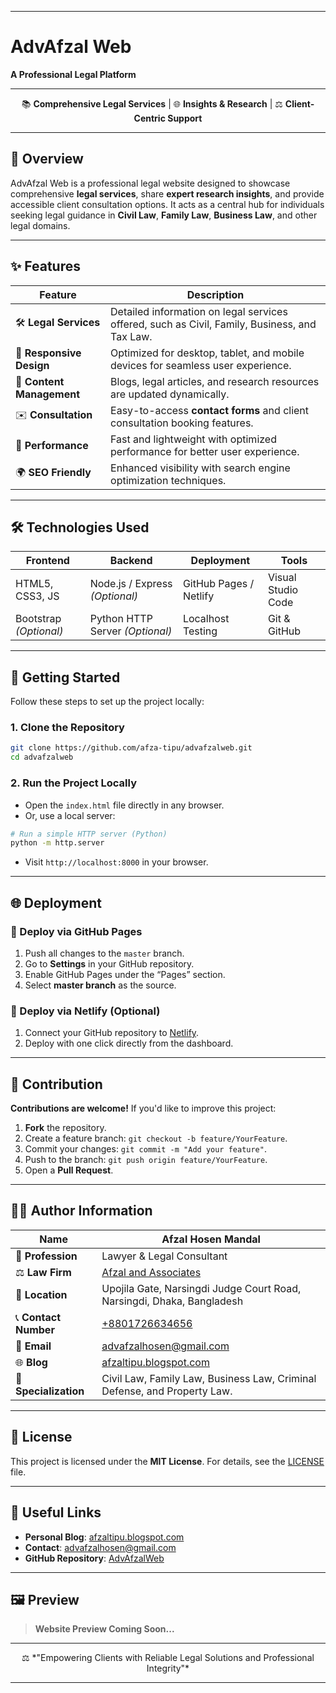 

---

# **AdvAfzal Web**  
**A Professional Legal Platform**  

---

<div align="center">

📚 **Comprehensive Legal Services** | 🌐 **Insights & Research** | ⚖️ **Client-Centric Support**  

</div>

---

## **📖 Overview**  
AdvAfzal Web is a professional legal website designed to showcase comprehensive **legal services**, share **expert research insights**, and provide accessible client consultation options. It acts as a central hub for individuals seeking legal guidance in **Civil Law**, **Family Law**, **Business Law**, and other legal domains.

---

## **✨ Features**  

| Feature               | Description                                                                 |
|-----------------------|-----------------------------------------------------------------------------|
| 🛠️ **Legal Services**    | Detailed information on legal services offered, such as Civil, Family, Business, and Tax Law. |
| 📱 **Responsive Design**  | Optimized for desktop, tablet, and mobile devices for seamless user experience. |
| 📑 **Content Management** | Blogs, legal articles, and research resources are updated dynamically. |
| ✉️ **Consultation**       | Easy-to-access **contact forms** and client consultation booking features. |
| 🚀 **Performance**        | Fast and lightweight with optimized performance for better user experience. |
| 🌍 **SEO Friendly**       | Enhanced visibility with search engine optimization techniques. |

---

## **🛠️ Technologies Used**  

| **Frontend**        | **Backend**         | **Deployment**        | **Tools**          |
|----------------------|----------------------|------------------------|--------------------|
| HTML5, CSS3, JS      | Node.js / Express *(Optional)* | GitHub Pages / Netlify | Visual Studio Code |
| Bootstrap *(Optional)* | Python HTTP Server *(Optional)* | Localhost Testing     | Git & GitHub       |

---

## **🚀 Getting Started**  

Follow these steps to set up the project locally:  

### **1. Clone the Repository**  
```bash
git clone https://github.com/afza-tipu/advafzalweb.git
cd advafzalweb
```

### **2. Run the Project Locally**  
- Open the `index.html` file directly in any browser.  
- Or, use a local server:  
```bash
# Run a simple HTTP server (Python)
python -m http.server
```  
- Visit `http://localhost:8000` in your browser.  

---

## **🌐 Deployment**  

### **📍 Deploy via GitHub Pages**  
1. Push all changes to the `master` branch.  
2. Go to **Settings** in your GitHub repository.  
3. Enable GitHub Pages under the “Pages” section.  
4. Select **master branch** as the source.  

### **🚀 Deploy via Netlify (Optional)**  
1. Connect your GitHub repository to [Netlify](https://www.netlify.com/).  
2. Deploy with one click directly from the dashboard.  

---

## **🤝 Contribution**  

**Contributions are welcome!** If you'd like to improve this project:  
1. **Fork** the repository.  
2. Create a feature branch: `git checkout -b feature/YourFeature`.  
3. Commit your changes: `git commit -m "Add your feature"`.  
4. Push to the branch: `git push origin feature/YourFeature`.  
5. Open a **Pull Request**.  

---

## **🧑‍⚖️ Author Information**  

| **Name**              | **Afzal Hosen Mandal**                                                      |
|------------------------|----------------------------------------------------------------------------|
| 🏢 **Profession**      | Lawyer & Legal Consultant                                                 |
| ⚖️ **Law Firm**        | [Afzal and Associates](https://afzaltipu.blogspot.com)                    |
| 📍 **Location**        | Upojila Gate, Narsingdi Judge Court Road, Narsingdi, Dhaka, Bangladesh     |
| 📞 **Contact Number**  | [+8801726634656](tel:+8801726634656)                                       |
| 📧 **Email**           | [advafzalhosen@gmail.com](mailto:advafzalhosen@gmail.com)                 |
| 🌐 **Blog**            | [afzaltipu.blogspot.com](https://afzaltipu.blogspot.com)                  |  
| 📝 **Specialization**  | Civil Law, Family Law, Business Law, Criminal Defense, and Property Law.  |  

---

## **📄 License**  

This project is licensed under the **MIT License**. For details, see the [LICENSE](https://opensource.org/licenses/MIT) file.

---

## **🔗 Useful Links**  

- **Personal Blog**: [afzaltipu.blogspot.com](https://afzaltipu.blogspot.com)  
- **Contact**: [advafzalhosen@gmail.com](mailto:advafzalhosen@gmail.com)  
- **GitHub Repository**: [AdvAfzalWeb](https://github.com/afza-tipu/advafzalweb)  

---

## **🖼️ Preview**  

> **Website Preview Coming Soon...**

---

<div align="center">  
⚖️ *"Empowering Clients with Reliable Legal Solutions and Professional Integrity"*  
</div>  

---

